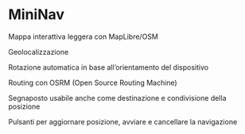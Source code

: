 # MiniNav

Mappa interattiva leggera con MapLibre/OSM

Geolocalizzazione

Rotazione automatica in base all’orientamento del dispositivo

Routing con OSRM (Open Source Routing Machine)

Segnaposto usabile anche come destinazione e condivisione della posizione

Pulsanti per aggiornare posizione, avviare e cancellare la navigazione
